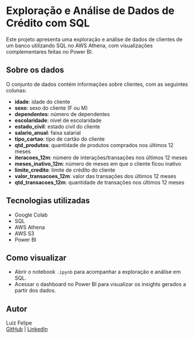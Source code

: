 # Exploração e Análise de Dados de Crédito com SQL

Este projeto apresenta uma exploração e análise de dados de clientes de um banco utilizando SQL no AWS Athena, com visualizações complementares feitas no Power BI.

## Sobre os dados
O conjunto de dados contém informações sobre clientes, com as seguintes colunas:

- **idade**: idade do cliente
- **sexo**: sexo do cliente (F ou M)
- **dependentes**: número de dependentes
- **escolaridade**: nível de escolaridade
- **estado_civil**: estado civil do cliente
- **salario_anual**: faixa salarial
- **tipo_cartao**: tipo de cartão do cliente
- **qtd_produtos**: quantidade de produtos comprados nos últimos 12 meses
- **iteracoes_12m**: número de interações/transações nos últimos 12 meses
- **meses_inativo_12m**: número de meses em que o cliente ficou inativo
- **limite_credito**: limite de crédito do cliente
- **valor_transacoes_12m**: valor das transações dos últimos 12 meses
- **qtd_transacoes_12m**: quantidade de transações nos últimos 12 meses

## Tecnologias utilizadas
- Google Colab
- SQL
- AWS Athena
- AWS S3
- Power BI

## Como visualizar
- Abrir o notebook `.ipynb` para acompanhar a exploração e análise em SQL.
- Acessar o dashboard no Power BI para visualizar os insights gerados a partir dos dados.

## Autor
Luiz Felipe  
[GitHub](https://github.com/luizzfelipeh) | [LinkedIn](https://www.linkedin.com/in/luiz-felipe-gomes-de-carvalho-dataanalytics/)

